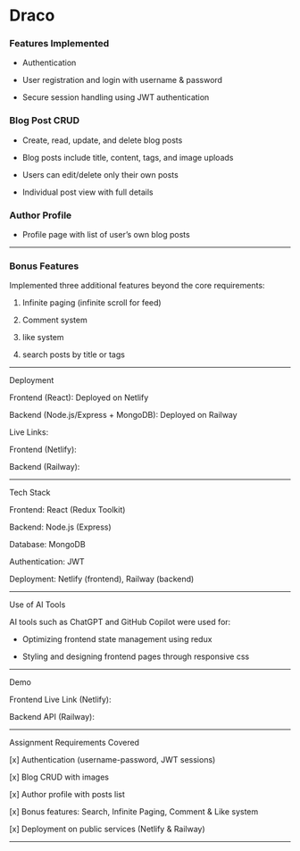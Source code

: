 # Draco

### Features Implemented

- Authentication

- User registration and login with username & password

- Secure session handling using JWT authentication


### Blog Post CRUD

- Create, read, update, and delete blog posts

- Blog posts include title, content, tags, and image uploads

- Users can edit/delete only their own posts

- Individual post view with full details


### Author Profile

- Profile page with list of user’s own blog posts



---

### Bonus Features

Implemented three additional features beyond the core requirements:


1. Infinite paging (infinite scroll for feed)

2. Comment system 

3. like system

4. search posts by title or tags



---

Deployment

Frontend (React): Deployed on Netlify

Backend (Node.js/Express + MongoDB): Deployed on Railway


Live Links:

Frontend (Netlify): 

Backend (Railway): 



---

Tech Stack

Frontend: React (Redux Toolkit)

Backend: Node.js (Express)

Database: MongoDB

Authentication: JWT

Deployment: Netlify (frontend), Railway (backend)



---

Use of AI Tools

AI tools such as ChatGPT and GitHub Copilot were used for:



- Optimizing frontend state management using redux 

- Styling and designing frontend pages through responsive css



---

Demo

Frontend Live Link (Netlify): 

Backend API (Railway):



---

Assignment Requirements Covered

[x] Authentication (username-password, JWT sessions)

[x] Blog CRUD with images

[x] Author profile with posts list

[x] Bonus features: Search, Infinite Paging, Comment & Like system

[x] Deployment on public services (Netlify & Railway)



---